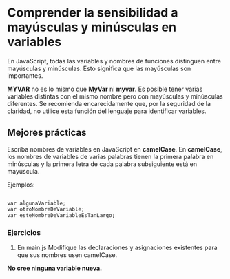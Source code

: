 # Comprender la sensibilidad a mayúsculas y minúsculas en variables

En JavaScript, todas las variables y nombres de funciones distinguen entre mayúsculas y minúsculas. Esto significa que las mayúsculas son importantes.

**MYVAR** no es lo mismo que **MyVar** ni **myvar**. Es posible tener varias variables distintas con el mismo nombre pero con mayúsculas y minúsculas diferentes. Se recomienda encarecidamente que, por la seguridad de la claridad, no utilice esta función del lenguaje para identificar variables.

## Mejores prácticas

Escriba nombres de variables en JavaScript en **camelCase**. En **camelCase**, los nombres de variables de varias palabras tienen la primera palabra en minúsculas y la primera letra de cada palabra subsiguiente está en mayúscula.

Ejemplos:

~~~

var algunaVariable;
var otroNombreDeVariable;
var esteNombreDeVariableEsTanLargo;

~~~

### Ejercicios

1. En main.js Modifique las declaraciones y asignaciones existentes para que sus nombres usen camelCase.

**No cree ninguna variable nueva.**